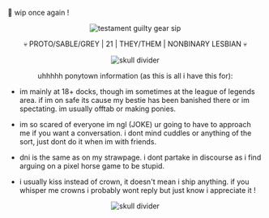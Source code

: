 🐏 wip once again !
<p align="center">
<picture>
  <source media="(prefers-color-scheme: dark)" srcset="https://64.media.tumblr.com/74499a7e2403132fb4a45da860174002/6a92b7834b412693-3e/s540x810/d1a30dce133ab89256b3257c191af6e43ccee69a.gifv">
  <source media="(prefers-color-scheme: light)" srcset="https://64.media.tumblr.com/74499a7e2403132fb4a45da860174002/6a92b7834b412693-3e/s540x810/d1a30dce133ab89256b3257c191af6e43ccee69a.gifv">
  <img alt="testament guilty gear sip" src="https://64.media.tumblr.com/74499a7e2403132fb4a45da860174002/6a92b7834b412693-3e/s540x810/d1a30dce133ab89256b3257c191af6e43ccee69a.gifv">
</picture>
<p align="center">
  💀 PROTO/SABLE/GREY | 21 | THEY/THEM | NONBINARY LESBIAN 💀
<p align="center">
<picture>
 <source media="(prefers-color-scheme: dark)" srcset="https://64.media.tumblr.com/38842a7aaa6c062ed50e59b78e84dd3a/c15dd26efcc8af51-61/s400x600/c36845301ac55fe16a66802cf2139e4cfe558a51.gifv">
 <source media="(prefers-color-scheme: light)" srcset="https://64.media.tumblr.com/38842a7aaa6c062ed50e59b78e84dd3a/c15dd26efcc8af51-61/s400x600/c36845301ac55fe16a66802cf2139e4cfe558a51.gifv">
 <img alt="skull divider" src="https://64.media.tumblr.com/38842a7aaa6c062ed50e59b78e84dd3a/c15dd26efcc8af51-61/s400x600/c36845301ac55fe16a66802cf2139e4cfe558a51.gifv">
</picture>
<p align="center">
  uhhhhh ponytown information (as this is all i have this for): 

  - im mainly at 18+ docks, though im sometimes at the league of legends area. if im on safe its cause my bestie has been banished there or im spectating. im usually offtab or making ponies.

- im so scared of everyone im ngl (JOKE) ur going to have to approach me if you want a conversation. i dont mind cuddles or anything of the sort, just dont do it when im with friends. 

- dni is the same as on my strawpage. i dont partake in discourse as i find arguing on a pixel horse game to be stupid. 

- i usually kiss instead of crown, it doesn't mean i ship anything. if you whisper me crowns i probably wont reply but just know i appreciate it !
<p align="center">
<picture>
 <source media="(prefers-color-scheme: dark)" srcset="https://64.media.tumblr.com/38842a7aaa6c062ed50e59b78e84dd3a/c15dd26efcc8af51-61/s400x600/c36845301ac55fe16a66802cf2139e4cfe558a51.gifv">
 <source media="(prefers-color-scheme: light)" srcset="https://64.media.tumblr.com/38842a7aaa6c062ed50e59b78e84dd3a/c15dd26efcc8af51-61/s400x600/c36845301ac55fe16a66802cf2139e4cfe558a51.gifv">
 <img alt="skull divider" src="https://64.media.tumblr.com/38842a7aaa6c062ed50e59b78e84dd3a/c15dd26efcc8af51-61/s400x600/c36845301ac55fe16a66802cf2139e4cfe558a51.gifv">
</picture>
<p align="center">

